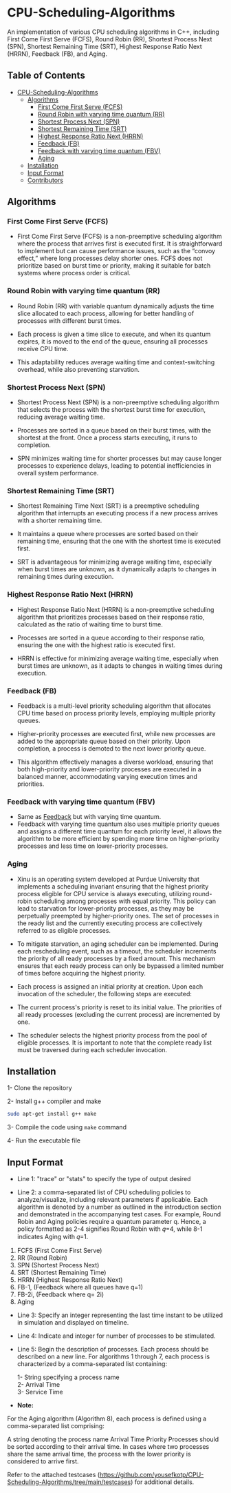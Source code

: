 # CPU-Scheduling-Algorithms

An implementation of various CPU scheduling algorithms in C++, including First Come First Serve (FCFS), Round Robin (RR), Shortest Process Next (SPN), Shortest Remaining Time (SRT), Highest Response Ratio Next (HRRN), Feedback (FB), and Aging.

## Table of Contents

- [CPU-Scheduling-Algorithms](#cpu-scheduling-algorithms)
  - [Algorithms](#algorithms)
    - [First Come First Serve (FCFS)](#first-come-first-serve-fcfs)
    - [Round Robin with varying time quantum (RR)](#round-robin-with-varying-time-quantum-rr)
    - [Shortest Process Next (SPN)](#shortest-process-next-spn)
    - [Shortest Remaining Time (SRT)](#shortest-remaining-time-srt)
    - [Highest Response Ratio Next (HRRN)](#highest-response-ratio-next-hrrn)
    - [Feedback (FB)](#feedback-fb)
    - [Feedback with varying time quantum (FBV)](#feedback-with-varying-time-quantum-fbv)
    - [Aging](#aging)
  - [Installation](#installation)
  - [Input Format](#input-format)
  - [Contributors](#contributors)

## Algorithms

### First Come First Serve (FCFS)

- First Come First Serve (FCFS) is a non-preemptive scheduling algorithm where the process that arrives first is executed first. It is straightforward to implement but can cause performance issues, such as the “convoy effect,” where long processes delay shorter ones. FCFS does not prioritize based on burst time or priority, making it suitable for batch systems where process order is critical.

### Round Robin with varying time quantum (RR)

- Round Robin (RR) with variable quantum dynamically adjusts the time slice allocated to each process, allowing for better handling of processes with different burst times.

- Each process is given a time slice to execute, and when its quantum expires, it is moved to the end of the queue, ensuring all processes receive CPU time.

- This adaptability reduces average waiting time and context-switching overhead, while also preventing starvation.

### Shortest Process Next (SPN)

- Shortest Process Next (SPN) is a non-preemptive scheduling algorithm that selects the process with the shortest burst time for execution, reducing average waiting time.

- Processes are sorted in a queue based on their burst times, with the shortest at the front. Once a process starts executing, it runs to completion.

- SPN minimizes waiting time for shorter processes but may cause longer processes to experience delays, leading to potential inefficiencies in overall system performance.

### Shortest Remaining Time (SRT)

- Shortest Remaining Time Next (SRT) is a preemptive scheduling algorithm that interrupts an executing process if a new process arrives with a shorter remaining time.

- It maintains a queue where processes are sorted based on their remaining time, ensuring that the one with the shortest time is executed first.

- SRT is advantageous for minimizing average waiting time, especially when burst times are unknown, as it dynamically adapts to changes in remaining times during execution.

### Highest Response Ratio Next (HRRN)

- Highest Response Ratio Next (HRRN) is a non-preemptive scheduling algorithm that prioritizes processes based on their response ratio, calculated as the ratio of waiting time to burst time.

- Processes are sorted in a queue according to their response ratio, ensuring the one with the highest ratio is executed first.

- HRRN is effective for minimizing average waiting time, especially when burst times are unknown, as it adapts to changes in waiting times during execution.

### Feedback (FB)

- Feedback is a multi-level priority scheduling algorithm that allocates CPU time based on process priority levels, employing multiple priority queues.

- Higher-priority processes are executed first, while new processes are added to the appropriate queue based on their priority. Upon completion, a process is demoted to the next lower priority queue.

- This algorithm effectively manages a diverse workload, ensuring that both high-priority and lower-priority processes are executed in a balanced manner, accommodating varying execution times and priorities.

### Feedback with varying time quantum (FBV)

- Same as [Feedback](#feedback-fb) but with varying time quantum.
- Feedback with varying time quantum also uses multiple priority queues and assigns a different time quantum for each priority level, it allows the algorithm to be more efficient by spending more time on higher-priority processes and less time on lower-priority processes.

### Aging

- Xinu is an operating system developed at Purdue University that implements a scheduling invariant ensuring that the highest priority process eligible for CPU service is always executing, utilizing round-robin scheduling among processes with equal priority. This policy can lead to starvation for lower-priority processes, as they may be perpetually preempted by higher-priority ones. The set of processes in the ready list and the currently executing process are collectively referred to as eligible processes.

- To mitigate starvation, an aging scheduler can be implemented. During each rescheduling event, such as a timeout, the scheduler increments the priority of all ready processes by a fixed amount. This mechanism ensures that each ready process can only be bypassed a limited number of times before acquiring the highest priority.

- Each process is assigned an initial priority at creation. Upon each invocation of the scheduler, the following steps are executed:

- The current process's priority is reset to its initial value. The priorities of all ready processes (excluding the current process) are incremented by one.

- The scheduler selects the highest priority process from the pool of eligible processes.
  It is important to note that the complete ready list must be traversed during each scheduler invocation.

## Installation

1- Clone the repository

2- Install g++ compiler and make

```bash
sudo apt-get install g++ make
```

3- Compile the code using `make` command

4- Run the executable file

## Input Format

- Line 1: "trace" or "stats" to specify the type of output desired

- Line 2: a comma-separated list of CPU scheduling policies to analyze/visualize, including relevant parameters if applicable. Each algorithm is denoted by a number as outlined in the introduction section and demonstrated in the accompanying test cases. For example, Round Robin and Aging policies require a quantum parameter q. Hence, a policy formatted as 2-4 signifies Round Robin with 𝑞=4, while 8-1 indicates Aging with 𝑞=1.

1.  FCFS (First Come First Serve)
2.  RR (Round Robin)
3.  SPN (Shortest Process Next)
4.  SRT (Shortest Remaining Time)
5.  HRRN (Highest Response Ratio Next)
6.  FB-1, (Feedback where all queues have q=1)
7.  FB-2i, (Feedback where q= 2i)
8.  Aging

- Line 3: Specify an integer representing the last time instant to be utilized in simulation and displayed on timeline.

- Line 4: Indicate and integer for number of processes to be stimulated.

- Line 5: Begin the description of processes. Each process should be described on a new line. For algorithms 1 through 7, each process is characterized by a comma-separated list containing:

  1- String specifying a process name\
   2- Arrival Time\
   3- Service Time

- **Note:**

For the Aging algorithm (Algorithm 8), each process is defined using a comma-separated list comprising:

A string denoting the process name
Arrival Time
Priority
Processes should be sorted according to their arrival time. In cases where two processes share the same arrival time, the process with the lower priority is considered to arrive first.

Refer to the attached testcases (https://github.com/yousefkotp/CPU-Scheduling-Algorithms/tree/main/testcases) for additional details.

